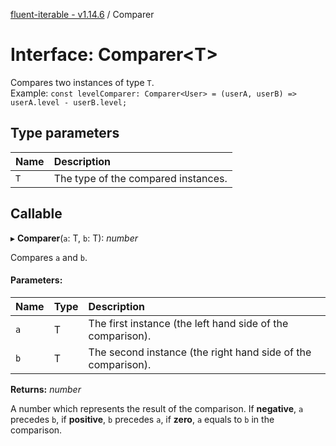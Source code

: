 [fluent-iterable - v1.14.6](../README.md) / Comparer

# Interface: Comparer<T\>

Compares two instances of type `T`.<br>
  Example: `const levelComparer: Comparer<User> = (userA, userB) => userA.level - userB.level;`

## Type parameters

| Name | Description |
| :------ | :------ |
| `T` | The type of the compared instances. |

## Callable

▸ **Comparer**(`a`: T, `b`: T): *number*

Compares `a` and `b`.

#### Parameters:

| Name | Type | Description |
| :------ | :------ | :------ |
| `a` | T | The first instance (the left hand side of the comparison). |
| `b` | T | The second instance (the right hand side of the comparison). |

**Returns:** *number*

A number which represents the result of the comparison. If **negative**, `a` precedes `b`, if **positive**, `b` precedes `a`, if **zero**, `a` equals to `b` in the comparison.
